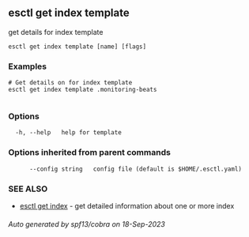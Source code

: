 ## esctl get index template

get details for index template

```
esctl get index template [name] [flags]
```

### Examples

```
# Get details on for index template
esctl get index template .monitoring-beats
	
```

### Options

```
  -h, --help   help for template
```

### Options inherited from parent commands

```
      --config string   config file (default is $HOME/.esctl.yaml)
```

### SEE ALSO

* [esctl get index](esctl_get_index.md)	 - get detailed information about one or more index

###### Auto generated by spf13/cobra on 18-Sep-2023

